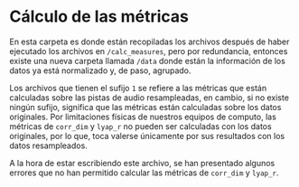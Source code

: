 # Cálculo de las métricas

En esta carpeta es donde están recopiladas los archivos después de haber ejecutado los archivos en `/calc_measures`, pero por redundancia, entonces existe una nueva carpeta llamada `/data` donde están la información de los datos ya está normalizado y, de paso, agrupado.

Los archivos que tienen el sufijo `1` se refiere a las métricas que están calculadas sobre las pistas de audio resampleadas, en cambio, si no existe ningún sufijo, significa que las métricas están calculadas sobre los datos originales. Por limitaciones físicas de nuestros equipos de computo, las métricas de `corr_dim` y `lyap_r` no pueden ser calculadas con los datos originales, por lo que, toca valerse únicamente por sus resultados con los datos resampleados.

A la hora de estar escribiendo este archivo, se han presentado algunos errores que no han permitido calcular las métricas de `corr_dim` y `lyap_r`.
